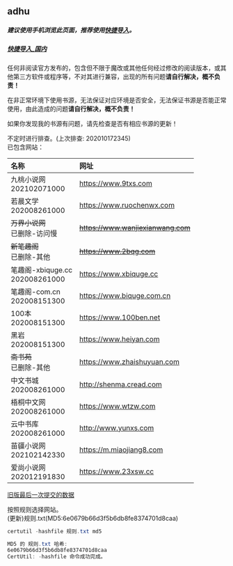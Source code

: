 ## adhu

##### 建议使用手机浏览此页面，推荐使用[快捷导入](yuedu://booksource/importonline?src=https://raw.githubusercontent.com/adhu2018/001/master/qa455355for3.txt)。  

##### [快捷导入_国内](yuedu://booksource/importonline?src=https://adhu2018.github.io/test/qa455355for3.txt) 

任何非阅读官方发布的，包含但不限于魔改或其他任何经过修改的阅读版本，或其他第三方软件或程序等，不对其进行兼容，出现的所有问题**请自行解决，概不负责！** 

在非正常环境下使用书源，无法保证对应环境是否安全，无法保证书源是否能正常使用，由此造成的问题**请自行解决，概不负责！** 

如果你发现我的书源有问题，请先检查是否有相应书源的更新！

不定时进行排查。(上次排查: 202010172345)  
已包含网站：  

|名称|网址|
|:-|:-|
|九桃小说网<br/>202102071000|https://www.9txs.com|
|若晨文学<br/>202008261000|https://www.ruochenwx.com|
|~~万界小说网~~<br/>已删除-访问慢|~~https://www.wanjiexianwang.com~~|
|~~新笔趣阁~~<br/>已删除-其他|~~https://www.2bqg.com~~|
|笔趣阁-xbiquge.cc<br/>202008261000|https://www.xbiquge.cc|
|笔趣阁-com.cn<br/>202008151300|https://www.biquge.com.cn|
|100本<br/>202008151300|https://www.100ben.net|
|黑岩<br/>202008151300|https://www.heiyan.com|
|~~斋书苑~~<br/>已删除-其他|https://www.zhaishuyuan.com|
|中文书城<br/>202008261000|http://shenma.cread.com|
|梧桐中文网<br/>202008261000|https://www.wtzw.com|
|云中书库<br/>202008261000|http://www.yunxs.com|
|苗疆小说网<br/>202102142330|https://m.miaojiang8.com|
|爱尚小说网<br/>202012191830|https://www.23xsw.cc|



[旧版最后一次提交的数据](https://github.com/adhu2018/adhu2018.github.io/blob/37b664efa0cd3164da112dc705ccaf75782dc8a9/test/index.md)

按照规则选择网站。   
(更新)规则.txt(MD5:6e0679b66d3f5b6db8fe8374701d8caa)

```powershell
certutil -hashfile 规则.txt md5

MD5 的 规则.txt 哈希:
6e0679b66d3f5b6db8fe8374701d8caa
CertUtil: -hashfile 命令成功完成。
```

